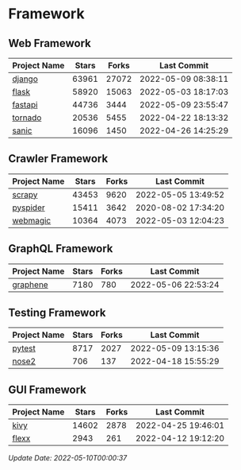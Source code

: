 # Framework

## Web Framework
| Project Name | Stars | Forks | Last Commit |
| ------------ | ----- | ----- | ----------- |
| [django](https://github.com/django/django) | 63961 | 27072 | 2022-05-09 08:38:11 |
| [flask](https://github.com/pallets/flask) | 58920 | 15063 | 2022-05-03 18:17:03 |
| [fastapi](https://github.com/tiangolo/fastapi) | 44736 | 3444 | 2022-05-09 23:55:47 |
| [tornado](https://github.com/tornadoweb/tornado) | 20536 | 5455 | 2022-04-22 18:13:32 |
| [sanic](https://github.com/sanic-org/sanic) | 16096 | 1450 | 2022-04-26 14:25:29 |

## Crawler Framework
| Project Name | Stars | Forks | Last Commit |
| ------------ | ----- | ----- | ----------- |
| [scrapy](https://github.com/scrapy/scrapy) | 43453 | 9620 | 2022-05-05 13:49:52 |
| [pyspider](https://github.com/binux/pyspider) | 15411 | 3642 | 2020-08-02 17:34:20 |
| [webmagic](https://github.com/code4craft/webmagic) | 10364 | 4073 | 2022-05-03 12:04:23 |

## GraphQL Framework
| Project Name | Stars | Forks | Last Commit |
| ------------ | ----- | ----- | ----------- |
| [graphene](https://github.com/graphql-python/graphene) | 7180 | 780 | 2022-05-06 22:53:24 |

## Testing Framework
| Project Name | Stars | Forks | Last Commit |
| ------------ | ----- | ----- | ----------- |
| [pytest](https://github.com/pytest-dev/pytest) | 8717 | 2027 | 2022-05-09 13:15:36 |
| [nose2](https://github.com/nose-devs/nose2) | 706 | 137 | 2022-04-18 15:55:29 |

## GUI Framework
| Project Name | Stars | Forks | Last Commit |
| ------------ | ----- | ----- | ----------- |
| [kivy](https://github.com/kivy/kivy) | 14602 | 2878 | 2022-04-25 19:46:01 |
| [flexx](https://github.com/flexxui/flexx) | 2943 | 261 | 2022-04-12 19:12:20 |

*Update Date: 2022-05-10T00:00:37*